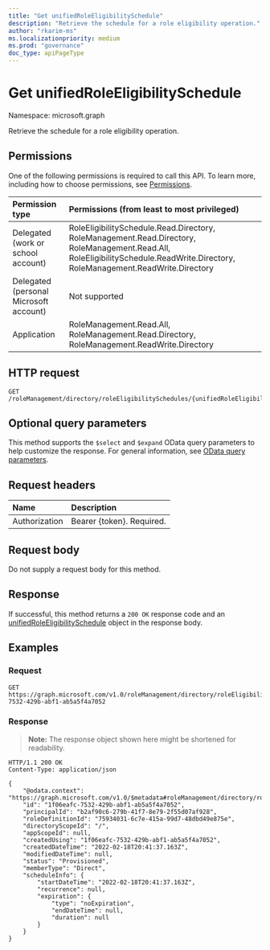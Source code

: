 ```yaml
---
title: "Get unifiedRoleEligibilitySchedule"
description: "Retrieve the schedule for a role eligibility operation."
author: "rkarim-ms"
ms.localizationpriority: medium
ms.prod: "governance"
doc_type: apiPageType
---
```


# Get unifiedRoleEligibilitySchedule
Namespace: microsoft.graph

Retrieve the schedule for a role eligibility operation.

## Permissions
One of the following permissions is required to call this API. To learn more, including how to choose permissions, see [Permissions](/graph/permissions-reference).

|Permission type|Permissions (from least to most privileged)|
|:---|:---|
|Delegated (work or school account)|RoleEligibilitySchedule.Read.Directory, RoleManagement.Read.Directory, RoleManagement.Read.All, RoleEligibilitySchedule.ReadWrite.Directory, RoleManagement.ReadWrite.Directory |
|Delegated (personal Microsoft account)|Not supported|
|Application|RoleManagement.Read.All, RoleManagement.Read.Directory, RoleManagement.ReadWrite.Directory|

## HTTP request

<!-- {
  "blockType": "ignored"
}
-->
``` http
GET /roleManagement/directory/roleEligibilitySchedules/{unifiedRoleEligibilityScheduleId}
```

## Optional query parameters
This method supports the `$select` and `$expand` OData query parameters to help customize the response. For general information, see [OData query parameters](/graph/query-parameters).

## Request headers
|Name|Description|
|:---|:---|
|Authorization|Bearer {token}. Required.|

## Request body
Do not supply a request body for this method.

## Response

If successful, this method returns a `200 OK` response code and an [unifiedRoleEligibilitySchedule](../resources/unifiedroleeligibilityschedule.md) object in the response body.

## Examples

### Request

<!-- {
  "blockType": "request",
  "name": "get_unifiedroleeligibilityschedule"
}
-->
``` http
GET https://graph.microsoft.com/v1.0/roleManagement/directory/roleEligibilitySchedules/1f06eafc-7532-429b-abf1-ab5a5f4a7052
```



### Response
>**Note:** The response object shown here might be shortened for readability.
<!-- {
  "blockType": "response",
  "truncated": true,
  "@odata.type": "microsoft.graph.unifiedRoleEligibilitySchedule"
}
-->
``` http
HTTP/1.1 200 OK
Content-Type: application/json

{
    "@odata.context": "https://graph.microsoft.com/v1.0/$metadata#roleManagement/directory/roleEligibilitySchedules/$entity",
    "id": "1f06eafc-7532-429b-abf1-ab5a5f4a7052",
    "principalId": "b2af90c6-279b-41f7-8e79-2f55d07af928",
    "roleDefinitionId": "75934031-6c7e-415a-99d7-48dbd49e875e",
    "directoryScopeId": "/",
    "appScopeId": null,
    "createdUsing": "1f06eafc-7532-429b-abf1-ab5a5f4a7052",
    "createdDateTime": "2022-02-18T20:41:37.163Z",
    "modifiedDateTime": null,
    "status": "Provisioned",
    "memberType": "Direct",
    "scheduleInfo": {
        "startDateTime": "2022-02-18T20:41:37.163Z",
        "recurrence": null,
        "expiration": {
            "type": "noExpiration",
            "endDateTime": null,
            "duration": null
        }
    }
}
```

